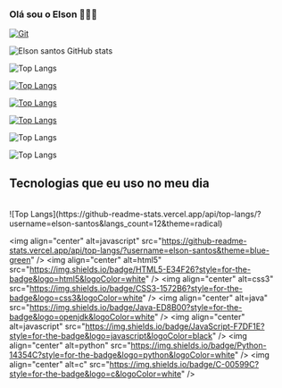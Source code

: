 ### Olá sou o Elson 👨🏿‍💻

[![Git](https://img.shields.io/badge/GitHub-100000?style=for-the-badge&logo=github&logoColor=radical)](https://github.com/Elson-Santos)



![Elson santos GitHub stats](https://github-readme-stats.vercel.app/api?username=elson-santos&show_icons=true&theme=radical)

![Top Langs](https://github-readme-stats.vercel.app/api/top-langs/?username=elson-santos&hide_progress=true)

[![Top Langs](https://github-readme-stats.vercel.app/api/top-langs/?username=elson-santos&layout=pie)](https://github.com/elson-santos/github-readme-stats)

[![Top Langs](https://github-readme-stats.vercel.app/api/top-langs/?username=elson-santos&layout=donut-vertical)](https://github.com/elson-santos/github-readme-stats)

[![Top Langs](https://github-readme-stats.vercel.app/api/top-langs/?username=elson-santos&layout=donut)](https://github.com/elson-santos/github-readme-stats)

![Top Langs](https://github-readme-stats.vercel.app/api/top-langs/?username=elson-santos&layout=compact)

![Top Langs](https://github-readme-stats.vercel.app/api/top-langs/?username=elson-santos&layout=compact)


## Tecnologias que eu uso no meu dia

<div style="display: inline_block"><br/>
  ![Top Langs](https://github-readme-stats.vercel.app/api/top-langs/?username=elson-santos&langs_count=12&theme=radical)

<img align="center" alt=javascript" src="https://github-readme-stats.vercel.app/api/top-langs/?username=elson-santos&theme=blue-green" />
<img align="center" alt=html5" src="https://img.shields.io/badge/HTML5-E34F26?style=for-the-badge&logo=html5&logoColor=white" />
<img align="center" alt=css3" src="https://img.shields.io/badge/CSS3-1572B6?style=for-the-badge&logo=css3&logoColor=white" />
<img align="center" alt=java" src="https://img.shields.io/badge/Java-ED8B00?style=for-the-badge&logo=openjdk&logoColor=white" />
<img align="center" alt=javascript" src="https://img.shields.io/badge/JavaScript-F7DF1E?style=for-the-badge&logo=javascript&logoColor=black" />
<img align="center" alt=python" src="https://img.shields.io/badge/Python-14354C?style=for-the-badge&logo=python&logoColor=white" />
<img align="center" alt=c" src="https://img.shields.io/badge/C-00599C?style=for-the-badge&logo=c&logoColor=white" />


</div>

